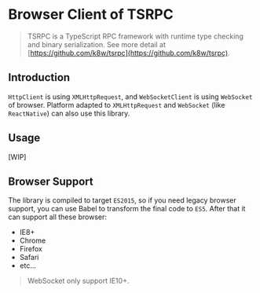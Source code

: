 # Browser Client of TSRPC

> TSRPC is a TypeScript RPC framework with runtime type checking and binary serialization.
See more detail at [https://github.com/k8w/tsrpc](https://github.com/k8w/tsrpc).

## Introduction
`HttpClient` is using `XMLHttpRequest`, and `WebSocketClient` is using `WebSocket` of browser. 
Platform adapted to `XMLHttpRequest` and `WebSocket` (like `ReactNative`) can also use this library.

## Usage
[WIP]

## Browser Support
The library is compiled to target `ES2015`, so if you need legacy browser support, you can use Babel to transform the final code to `ES5`. After that it can support all these browser:
- IE8+
- Chrome
- Firefox
- Safari
- etc...

> WebSocket only support IE10+.